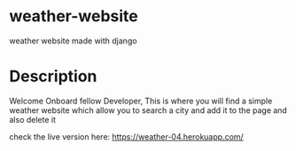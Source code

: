 # weather-website
weather website made with django 

# Description

Welcome Onboard fellow Developer, This is where you will find a simple 
weather website which allow you to search a city and add it to the page and also delete it

check the live version here: https://weather-04.herokuapp.com/

  
